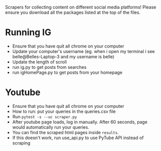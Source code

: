 Scrapers for collecting content on different social media platforms! Please ensure you download all the packages listed at the top of the files. 

# Running IG
- Ensure that you have quit all chrome on your computer
- Update your computer's username (eg. when i open my terminal i see belle@Belles-Laptop-3 and my username is belle)
- Update the length of scroll
- run ig.py to get posts from searches
- run igHomePage.py to get posts from your homepage

# Youtube
- Ensure that you have quit all chrome on your computer
- How to run: put your queries in the queries.csv file
- Run `pytest -s --uc scraper.py`
- After youtube page loads, log in manually. After 60 seconds, page would automatically run your queries.
- You can find the scraped html pages inside `results`.
- If this doesn't work, run use_api.py to use PyTube API instead of scraping
